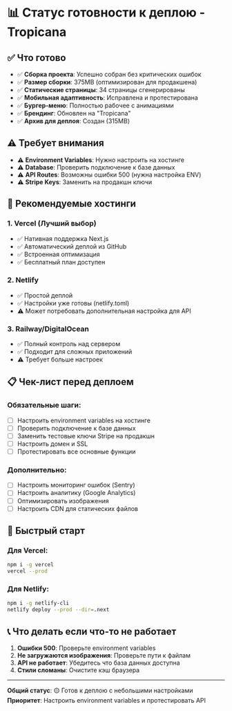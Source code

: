 # 📊 Статус готовности к деплою - Tropicana

## ✅ Что готово

- ✅ **Сборка проекта**: Успешно собран без критических ошибок
- ✅ **Размер сборки**: 375MB (оптимизирован для продакшена)
- ✅ **Статические страницы**: 34 страницы сгенерированы
- ✅ **Мобильная адаптивность**: Исправлена и протестирована
- ✅ **Бургер-меню**: Полностью рабочее с анимациями
- ✅ **Брендинг**: Обновлен на "Tropicana"
- ✅ **Архив для деплоя**: Создан (315MB)

## ⚠️ Требует внимания

- ⚠️ **Environment Variables**: Нужно настроить на хостинге
- ⚠️ **Database**: Проверить подключение к базе данных
- ⚠️ **API Routes**: Возможны ошибки 500 (нужна настройка ENV)
- ⚠️ **Stripe Keys**: Заменить на продакшн ключи

## 🚀 Рекомендуемые хостинги

### 1. Vercel (Лучший выбор)

- ✅ Нативная поддержка Next.js
- ✅ Автоматический деплой из GitHub
- ✅ Встроенная оптимизация
- ✅ Бесплатный план доступен

### 2. Netlify

- ✅ Простой деплой
- ✅ Настройки уже готовы (netlify.toml)
- ⚠️ Может потребовать дополнительная настройка для API

### 3. Railway/DigitalOcean

- ✅ Полный контроль над сервером
- ✅ Подходит для сложных приложений
- ⚠️ Требует больше настроек

## 📋 Чек-лист перед деплоем

### Обязательные шаги:

- [ ] Настроить environment variables на хостинге
- [ ] Проверить подключение к базе данных
- [ ] Заменить тестовые ключи Stripe на продакшн
- [ ] Настроить домен и SSL
- [ ] Протестировать все основные функции

### Дополнительно:

- [ ] Настроить мониторинг ошибок (Sentry)
- [ ] Настроить аналитику (Google Analytics)
- [ ] Оптимизировать изображения
- [ ] Настроить CDN для статических файлов

## 🎯 Быстрый старт

### Для Vercel:

```bash
npm i -g vercel
vercel --prod
```

### Для Netlify:

```bash
npm i -g netlify-cli
netlify deploy --prod --dir=.next
```

## 📞 Что делать если что-то не работает

1. **Ошибки 500**: Проверьте environment variables
2. **Не загружаются изображения**: Проверьте пути к файлам
3. **API не работает**: Убедитесь что база данных доступна
4. **Стили сломаны**: Очистите кэш браузера

---

**Общий статус**: 🟡 Готов к деплою с небольшими настройками
**Приоритет**: Настроить environment variables и протестировать API
